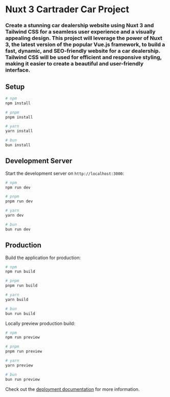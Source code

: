 # Nuxt 3 Cartrader Car Project

### Create a stunning car dealership website using Nuxt 3 and Tailwind CSS for a seamless user experience and a visually appealing design. This project will leverage the power of Nuxt 3, the latest version of the popular Vue.js framework, to build a fast, dynamic, and SEO-friendly website for a car dealership. Tailwind CSS will be used for efficient and responsive styling, making it easier to create a beautiful and user-friendly interface.

## Setup



```bash
# npm
npm install

# pnpm
pnpm install

# yarn
yarn install

# bun
bun install
```

## Development Server

Start the development server on `http://localhost:3000`:

```bash
# npm
npm run dev

# pnpm
pnpm run dev

# yarn
yarn dev

# bun
bun run dev
```

## Production

Build the application for production:

```bash
# npm
npm run build

# pnpm
pnpm run build

# yarn
yarn build

# bun
bun run build
```

Locally preview production build:

```bash
# npm
npm run preview

# pnpm
pnpm run preview

# yarn
yarn preview

# bun
bun run preview
```

Check out the [deployment documentation](https://nuxt.com/docs/getting-started/deployment) for more information.
